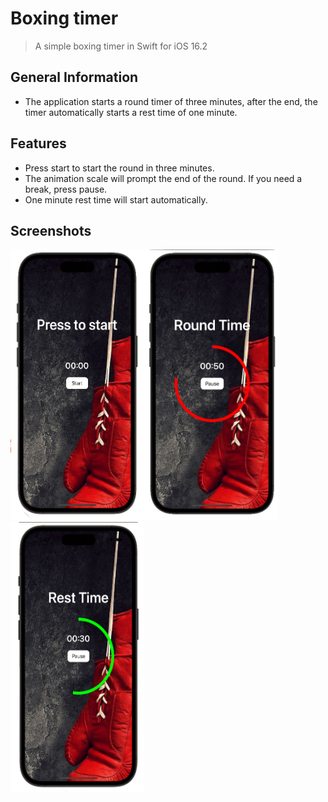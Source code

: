 # Boxing timer
> A simple boxing timer in Swift for iOS 16.2
## General Information
- The application starts a round timer of three minutes, after the end, the timer automatically starts a rest time of one minute.

## Features
- Press start to start the round in three minutes.
- The animation scale will prompt the end of the round. If you need a break, press pause.
- One minute rest time will start automatically.

## Screenshots
<img src="https://github.com/SergeyKykhov/Timer/blob/main/Screenshots/1.png" width="214" height="433"><img src="https://github.com/SergeyKykhov/Timer/blob/main/Screenshots/2.png" width="214" height="433"><img src="https://github.com/SergeyKykhov/Timer/blob/main/Screenshots/3.png" width="214" height="433">
